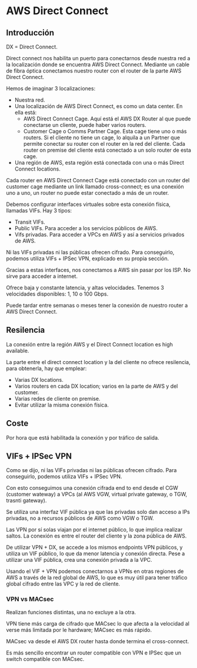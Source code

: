 # AWS Direct Connect

## Introducción

DX = Direct Connect.

Direct connect nos habilita un puerto para conectarnos desde nuestra red a la localización donde se encuentra AWS Direct Connect. Mediante un cable de fibra óptica conectamos nuestro router con el router de la parte AWS Direct Connect.

Hemos de imaginar 3 localizaciones:

- Nuestra red.
- Una localización de AWS Direct Connect, es como un data center. En ella está:
  - AWS Direct Connect Cage. Aquí está el AWS DX Router al que puede conectarse un cliente, puede haber varios routers.
  - Customer Cage o Comms Partner Cage. Esta cage tiene uno o más routers. Si el cliente no tiene un cage, lo alquila a un Partner que permite conectar su router con el router en la red del cliente. Cada router on premise del cliente está conectado a un solo router de esta cage.
- Una región de AWS, esta región está conectada con una o más Direct Connect locations.

Cada router en AWS Direct Connect Cage está conectado con un router del customer cage mediante un link llamado cross-connect; es una conexión uno a uno, un router no puede estar conectado a más de un router.

Debemos configurar interfaces virtuales sobre esta conexión física, llamadas VIFs. Hay 3 tipos:

- Transit VIFs.
- Public VIFs. Para acceder a los servicios públicos de AWS.
- Vifs privadas. Para acceder a VPCs en AWS y así a servicios privados de AWS.

Ni las VIFs privadas ni las públicas ofrecen cifrado. Para conseguirlo, podemos utiliza VIFs + IPSec VPN, explicado en su propia sección.

Gracias a estas interfaces, nos conectamos a AWS sin pasar por los ISP. No sirve para acceder a internet.

Ofrece baja y constante latencia, y altas velocidades. Tenemos 3 velocidades disponibles: 1, 10 o 100 Gbps.

Puede tardar entre semanas o meses tener la conexión de nuestro router a AWS Direct Connect.

## Resilencia

La conexión entre la región AWS y el Direct Connect location es high available.

La parte entre el direct connect location y la del cliente no ofrece resilencia, para obtenerla, hay que emplear:

- Varias DX locations.
- Varios routers en cada DX location; varios en la parte de AWS y del customer.
- Varias redes de cliente on premise.
- Evitar utilizar la misma conexión física.

## Coste

Por hora que está habilitada la conexión y por tráfico de salida.

## VIFs + IPSec VPN

Como se dijo, ni las VIFs privadas ni las públicas ofrecen cifrado. Para conseguirlo, podemos utiliza VIFs + IPSec VPN.

Con esto conseguimos una conexión cifrada end to end desde el CGW (customer wateway) a VPCs (al AWS VGW, virtual private gateway, o TGW, trasnti gateway).

Se utiliza una interfaz VIF pública ya que las privadas solo dan acceso a IPs privadas, no a recursos públicos de AWS como VGW o TGW.

Las VPN por sí solas viajan por el internet público, lo que implica realizar saltos. La conexión es entre el router del cliente y la zona pública de AWS.

De utilizar VPN + DX, se accede a los mismos endpoints VPN públicos, y utiliza un VIF público, lo que da menor latencia y conexión directa. Pese a utilizar una VIF pública, crea una conexión privada a la VPC.

Usando el VIF + VPN podemos conectarnos a VPNs en otras regiones de AWS a través de la red global de AWS, lo que es muy útil para tener tráfico global cifrado entre las VPC y la red de cliente.

### VPN vs MACsec

Realizan funciones distintas, una no excluye a la otra.

VPN tiene más carga de cifrado que MACsec lo que afecta a la velocidad al verse más limitada por le hardware; MACsec es más rápido.

MACsec va desde el AWS DX router hasta donde termina el cross-connect.

Es más sencillo encontrar un router compatible con VPN e IPSec que un switch compatible con MACsec.
